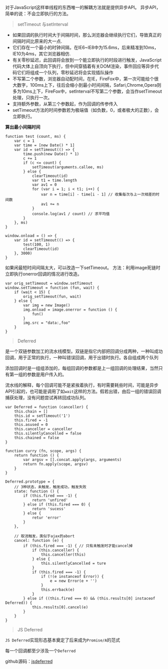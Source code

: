 
对于JavaScript这样单线程的东西唯一的解耦方法就是提供异步API。
异步API，简单的说：不会立即执行的方法。

> setTimeout 与setInterval

- 如果回调的执行时间大于间隔时间，那么浏览器会继续执行它们，导致真正的间隔时间比原来的大一点.
- 它们存在一个最小的时钟间隔，在IE6~IE8中为15.6ms，后来精准到10ms，IE10为4ms，其它浏览器相仿.
- 有关零秒延迟，此回调将会放到一个能立即执行的时段进行触发，JavaScript代码大体上自顶向下执行，但中间穿插着有关DOM渲染，事件回应等异步代码它们将组成一个队列，零秒延迟将会实现插队操作
- 不写第二个参数，浏览器自动配时间，在IE，FireFox中，第一次可能给个很大数字，100ms上下，往后会缩小到最小时间间隔，Safari,Chrome,Opera则多为10ms上下，FireFox中，setInterval不写第二个参数，会当作setTimeout处理，只执行一次。
- 支持额外参数，从第三个参数起，作为回调的传参传入
- setTimeout方法的时间参数若为极端值（如负数，0，或者极大的正数），会立即执行。

**算出最小间隔时间**
```
function test (count, ms) {
	var c = 1
	var time = [new Date() * 1]
	var id = setTimeout(() => {
		time.push(new Date() * 1)
		c += 1
		if (c <= count) {
			setTimeout(arguments.callee, ms)
		} else {
			clearTimeout(id)
			var t1 = time.length
			var av1 = 0
			for (var i = 1; i < t1; i++) {
				var n = time[i] - time[i - 1] // 收集每次与上一次相差的时间数
				av1 += n
			}
			console.log(av1 / count) // 求平均值
		}
	}, ms)
}

window.onload = () => {
	var id = setTimeout(() => {
		test(100, 1)
		clearTimeout(id)
	}, 3000)
}
```

如果闲最短时间间隔太大，可以改造一下setTimeout。
方法：利用image死链时立即执行onerror回调的情况进行改造。

```
var orig_setTimeout = window.setTimeout
window.setTimeout = function (fun, wait) {
	if (wait < 15) {
		orig_setTimeout(fun, wait)
	} else {
		var img = new Image()
		img.onload = image.onerror = function () {
			fun()
		}
		img.src = "data:,foo"
	}
}
```

> Deferred

是一个双链参数加工的流水线模型。双链是指它内部把回调分成两种，一种叫成功回调，用于正常的执行，一种叫错误回调，用于出错时执行。各自组成两个队列

添加回调时是一组组添加的，每组回调的参数都是上一组回调的处理结果，当然只有第一组的参数是用户传入的。

流水线的解释，每个回调可能不是紧挨着执行，有时需要耗些时间，可能是异步API引起的，也可能是调用了如`wait`这样的方法。假若出错，由后一组的错误回调捕获处理，没有问题尝试再转回成功队列。

```
var Deferred = function (canceller) {
	this.chain = []
	this.id = setTimeout('1')
	this.fired = -1
	this.asused = 0
	this.canceller = canceller
	this.silentlyCancelled = false
	this.chained = false
}

function curry (fn, scope, args) {
	return function () {
		var argsv = [].concat.apply(args, arguments)
		return fn.apply(scope, argsv)
	}
} 

Deferred.prototype = {
	// 3种状态，未触发，触发成功，触发失败
	state: function () {
		if (this.fired === -1) {
			return 'unfired'
		} else if (this.fired === 0) {
			return 'sucess'
		} else {
			retur 'error'
		}
	},

	// 取消触发，类似于ajax的abort
	cancel: function (e) {
		if (this.fired === -1) { // 只有未触发时才能cancel掉
			if (this.canceller) {
				this.canceller(this)
			} else {
				this.silentlyCancelled = ture
			}
			if (this.fired === -1) {
				if (!(e instanceof Error)) {
					e = new Error(e + '')
				}
				this.errback(e)
			}
		} else if ((this.fired === 0) && (this.results[0] instaceof Deferred)) {
			this.results[0].cancel(e)
		}
	}
}
```


> JS Deferred

`JS Deferred`实现形态基本奠定了后来成为`Promise/A`的范式

每一个回调都至少涉及一个`Deferred`

github源码：[jsdeferred](https://github.com/cho45/jsdeferred/blob/master/jsdeferred.js)





